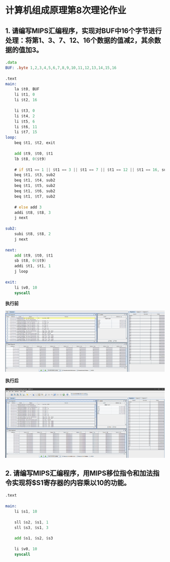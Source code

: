 # 计算机组成原理第8次理论作业

## 1. 请编写MIPS汇编程序，实现对BUF中16个字节进行处理：将第1、3、7、12、16个数据的值减2，其余数据的值加3。

```asm
.data
BUF: .byte 1,2,3,4,5,6,7,8,9,10,11,12,13,14,15,16

.text
main:
    la $t0, BUF
    li $t1, 0
    li $t2, 16

    li $t3, 0
    li $t4, 2
    li $t5, 6
    li $t6, 11
    li $t7, 15
loop:
    beq $t1, $t2, exit

    add $t9, $t0, $t1
    lb $t8, 0($t9)

    # if $t1 == 1 || $t1 == 3 || $t1 == 7 || $t1 == 12 || $t1 == 16, sub 2
    beq $t1, $t3, sub2
    beq $t1, $t4, sub2
    beq $t1, $t5, sub2
    beq $t1, $t6, sub2
    beq $t1, $t7, sub2

    # else add 3
    addi $t8, $t8, 3
    j next

sub2:
    subi $t8, $t8, 2
    j next

next:
    add $t9, $t0, $t1
    sb $t8, 0($t9)
    addi $t1, $t1, 1
    j loop

exit:
    li $v0, 10
    syscall
```

**执行前**

![image-1](./231126_1.png)

**执行后**

![image-2](./231126_2.png)


## 2. 请编写MIPS汇编程序，用MIPS移位指令和加法指令实现将$S1寄存器的内容乘以10的功能。

```asm
.text

main:
    li $s1, 10

    sll $s2, $s1, 1
    sll $s3, $s1, 3

    add $s1, $s2, $s3

    li $v0, 10
    syscall
```
